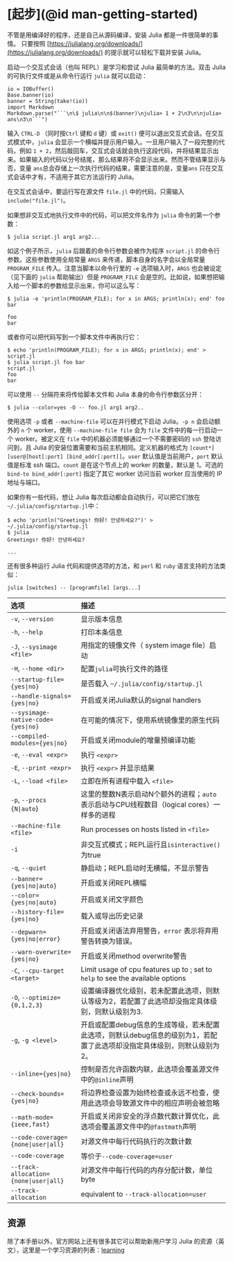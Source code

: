 # [起步](@id man-getting-started)

不管是用编译好的程序，还是自己从源码编译，安装 Julia 都是一件很简单的事情。
只要按照 [https://julialang.org/downloads/](https://julialang.org/downloads/) 的提示就可以轻松下载并安装 Julia。

启动一个交互式会话（也叫 REPL）是学习和尝试 Julia 最简单的方法。双击 Julia 的可执行文件或是从命令行运行 `julia` 就可以启动：

```@eval
io = IOBuffer()
Base.banner(io)
banner = String(take!(io))
import Markdown
Markdown.parse("```\n\$ julia\n\n$(banner)\njulia> 1 + 2\n3\n\njulia> ans\n3\n```")
```

输入 `CTRL-D` （同时按`Ctrl` 键和 `d` 键）或 `exit()` 便可以退出交互式会话。在交互式模式中，`julia` 会显示一个横幅并提示用户输入。一旦用户输入了一段完整的代码，例如 `1 + 2`，然后敲回车，交互式会话就会执行这段代码，并将结果显示出来。如果输入的代码以分号结尾，那么结果将不会显示出来。然而不管结果显示与否，变量 `ans`总会存储上一次执行代码的结果，需要注意的是，变量`ans` 只在交互式会话中才有，不适用于其它方法运行的 Julia。

在交互式会话中，要运行写在源文件 `file.jl` 中的代码，只需输入 `include("file.jl")`。

如果想非交互式地执行文件中的代码，可以把文件名作为 `julia` 命令的第一个参数：

```
$ julia script.jl arg1 arg2...
```

如这个例子所示，`julia` 后跟着的命令行参数会被作为程序 `script.jl` 的命令行参数。这些参数使用全局常量 `ARGS` 来传递，脚本自身的名字会以全局常量 `PROGRAM_FILE` 传入。注意当脚本以命令行里的 `-e` 选项输入时，`ARGS` 也会被设定（见下面的 `julia` 帮助输出）但是 `PROGRAM_FILE` 会是空的。比如说，如果想把输入给一个脚本的参数给显示出来，你可以这么写：

```
$ julia -e 'println(PROGRAM_FILE); for x in ARGS; println(x); end' foo bar

foo
bar
```

或者你可以把代码写到一个脚本文件中再执行它：

```
$ echo 'println(PROGRAM_FILE); for x in ARGS; println(x); end' > script.jl
$ julia script.jl foo bar
script.jl
foo
bar
```

可以使用 `--` 分隔符来将传给脚本文件和 Julia 本身的命令行参数区分开：

```
$ julia --color=yes -O -- foo.jl arg1 arg2..
```

使用选项 `-p` 或者 `--machine-file` 可以在并行模式下启动 Julia。`-p n` 会启动额外的 `n` 个 worker，使用 `--machine-file file` 会为 `file` 文件中的每一行启动一个 worker。被定义在 `file` 中的机器必须能够通过一个不需要密码的 `ssh` 登陆访问到，且 Julia 的安装位置需要和当前主机相同。定义机器的格式为 `[count*][user@]host[:port] [bind_addr[:port]]`。`user` 默认值是当前用户，`port` 默认值是标准 ssh 端口。`count` 是在这个节点上的 worker 的数量，默认是 1。可选的 `bind-to bind_addr[:port]` 指定了其它 worker 访问当前 worker 应当使用的 IP 地址与端口。

如果你有一些代码，想让 Julia 每次启动都会自动执行，可以把它们放在`~/.julia/config/startup.jl`中：

```
$ echo 'println("Greetings! 你好! 안녕하세요?")' > ~/.julia/config/startup.jl
$ julia
Greetings! 你好! 안녕하세요?

...
```

还有很多种运行 Julia 代码和提供选项的方法，和 `perl` 和 `ruby` 语言支持的方法类似：

```
julia [switches] -- [programfile] [args...]
```

|选项                                 |描述|
|:---                                   |:---|
|`-v`, `--version`                      |显示版本信息|
|`-h`, `--help`                         |打印本条信息|
|`-J`, `--sysimage <file>`              |用指定的镜像文件（ system image file）启动|
|`-H`, `--home <dir>`                   |配置`julia`可执行文件的路径|
|`--startup-file={yes\|no}`             |是否载入 `~/.julia/config/startup.jl`|
|`--handle-signals={yes\|no}`           |开启或关闭Julia默认的signal handlers|
|`--sysimage-native-code={yes\|no}`     |在可能的情况下，使用系统镜像里的原生代码|
|`--compiled-modules={yes\|no}`         |开启或关闭module的增量预编译功能|
|`-e`, `--eval <expr>`                  |执行 `<expr>`|
|`-E`, `--print <expr>`                 |执行 `<expr>` 并显示结果|
|`-L`, `--load <file>`                  |立即在所有进程中载入 `<file>` |
|`-p`, `--procs {N\|auto`}              |这里的整数N表示启动N个额外的进程；`auto`表示启动与CPU线程数目（logical cores）一样多的进程|
|`--machine-file <file>`                |Run processes on hosts listed in `<file>`|
|`-i`                                   |非交互式模式；REPL运行且`isinteractive()`为true|
|`-q`, `--quiet`                        |静启动；REPL启动时无横幅，不显示警告|
|`--banner={yes\|no\|auto}`             |开启或关闭REPL横幅|
|`--color={yes\|no\|auto}`              |开启或关闭文字颜色|
|`--history-file={yes\|no}`             |载入或导出历史记录|
|`--depwarn={yes\|no\|error}`           |开启或关闭语法弃用警告，`error` 表示将弃用警告转换为错误。|
|`--warn-overwrite={yes\|no}`           |开启或关闭method overwrite警告|
|`-C`, `--cpu-target <target>`          |Limit usage of cpu features up to <target>; set to `help` to see the available options|
|`-O`, `--optimize={0,1,2,3}`           |设置编译器优化级别，若未配置此选项，则默认等级为2，若配置了此选项却没指定具体级别，则默认级别为3.|
|`-g`, `-g <level>`                     |开启或配置debug信息的生成等级，若未配置此选项，则默认debug信息的级别为1，若配置了此选项却没指定具体级别，则默认级别为2。|
|`--inline={yes\|no}`                   |控制是否允许函数内联，此选项会覆盖源文件中的`@inline`声明|
|`--check-bounds={yes\|no}`             |将边界检查设置为始终检查或永远不检查，使用此选项会导致源文件中的相应声明会被忽略|
|`--math-mode={ieee,fast}`              |开启或关闭非安全的浮点数代数计算优化，此选项会覆盖源文件中的`@fastmath`声明|
|`--code-coverage={none\|user\|all}`    |对源文件中每行代码执行的次数计数|
|`--code-coverage`                      |等价于`--code-coverage=user`|
|`--track-allocation={none\|user\|all}` |对源文件中每行代码的内存分配计数，单位byte|
|`--track-allocation`                   |equivalent to `--track-allocation=user`|

## 资源

除了本手册以外，官方网站上还有很多其它可以帮助新用户学习 Julia 的资源（英文），这里是一个学习资源的列表：[learning](https://julialang.org/learning/)
